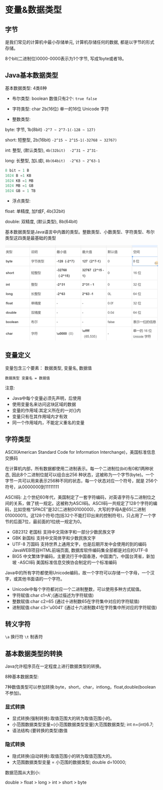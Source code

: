 # 变量&数据类型

## 字节

是我们常见的计算机中最小存储单元, 计算机存储任何的数据, 都是以字节的形式存储。

8个bit(二进制位)0000-0000表示为1个字节, 写成1byte或者1B。

## Java基本数据类型

基本数据类型: 4类8种

- 布尔类型: boolean 数值只有2个: `true false`

- 字符类型: char 2b(16位) 单一的16位 Unicode 字符

- 整数类型:

byte: 字节, 1b(8bit)  `-2^7 ~ 2^7-1(-128 ~ 127)`

short: 短整型, 2b(16bit)  `-2^15 ~ 2^15-1(-32768 ~ 32767)`

int: 整型, (默认类型), `4b(32bit)  -2^31 ~ 2^31-`

long: 长整型, 加L或l, `8b(64bit)  -2^63 ~ 2^63-1`


```java
8 bit = 1 B
1024 B =1 KB
1024 KB =1 MB
1024 MB =1 GB
1024 GB = 1 TB
```

- 浮点类型:

float: 单精度, 加f或F, 4b(32bit)

double: 双精度, (默认类型), 8b(64bit)

基本数据类型是Java语言中内置的类型。整数类型、小数类型、字符类型、布尔类型这四类是最基础的类型

  ![Alt](../../assets/images/data.png)

## 变量定义

变量包含三个要素： 数据类型, 变量名, 数据值

`数据类型 变量名 = 数据值`

注意:

- Java中每个变量必须先声明，后使用
- 使用变量名来访问这块区域的数据
- 变量的作用域:其定义所在的一对{}内
- 变量只有在其作用域内才有效
- 同一个作用域内，不能定义重名的变量

## 字符类型

ASCII(American Standard Code for Information Interchange)，美国标准信息交换码

在计算机内部，所有数据都使用二进制表示。每一个二进制位(bit)有0和1两种状态, 因此8个二进制位就可以组合出256 种状态，这被称为一个字节(byte)。一个字节一共可以用来表示256种不同的状态，每一个状态对应一个符号，就是 256个符号，从0000000到11111111

ASCII码: 上个世纪60年代，美国制定了一套字符编码，对英语字符与二进制位之间的关系，做了统一规定。这被称为ASCII码。ASCII码一共规定了128个字符的编码，比如空格“SPACE”是32(二进制00100000)，大写的字母A是65(二进制01000001)。这128个符号(包括32个不能打印出来的控制符号)，只占用了一个字节的后面7位，最前面的1位统一规定为0。

- GB2312 老国标
支持中文简体字和一部分少数民族文字
- GBK 新国标
支持中文简体字和少数民族文字
- UTF-8 万国码
支持世界上通用文字，也是后期开发中会使用的到的编码
JavaWEB项目HTML前端页面, 数据库软件编码集全部都是对应的UTF-8
- BIG5
中文繁体字编码，主要流行于中国香港，中国澳门，中国台湾省，新加坡
-ASCII码
美国标准信息交换协会制定的一个标准编码

Java中的所有字符都使用Unicode编码，故一个字符可以存储一个字母，一个汉字，或其他书面语的一个字符。

- Unicode中每个字符都对应一个二进制整数，可以使用多种方式赋值。
- 字符赋值:char c1=A';(通过描述为字符赋值)
- 整数赋值:char c2=65 (通过十进制数65在字符集中对应的字符赋值)
- 进制赋值:char c3='u0041' (通过十六进制数41在字符集中所对应的字符赋值)

## 转义字符

`\a` 换行符
`\t` 制表符

## 基本数据类型的转换

Java允许程序员在一定程度上进行数据类型的转换。

8种基本数据类型:

7种数值类型可以参加转换:byte，short，char，intlong，float,double(boolean不参加)。

### 显式转换

- 显式转换(强制转换):取值范围大的转为取值范围小的。
- 小范围数据类型变量=(小范围数据类型变量)大范围数据类型;
  int n=(int)6.7;
- 语法结构:(要转换的类型)数值

### 隐式转换

- 隐式转换(自动转换):取值范围小的转为取值范围大的。
- 大范围数据类型变量 = 小范围的数据类型;
  double d=10000;

数据范围从大到小:

double > float > long > int > short > byte

